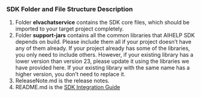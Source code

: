 ### SDK Folder and File Structure Description

1. Folder **elvachatservice** contains the SDK core files, which should be imported to your target project completely. 
2. Folder **support-jars** contains all the common libraries that AIHELP SDK depends on build. Please include them all if your project doesn’t have any of them already. If your project already has some of the libraries, you only need to include others. However, if your existing library has a lower version than version 23, please update it using the libraries we have provided here. If your existing library with the same name has a higher version, you don’t need to replace it. 
3. ReleaseNote.md is the release notes.
4. README.md is the [SDK Integration Guide](https://github.com/AI-HELP/cocos-android-SDK/blob/master/README.md)
